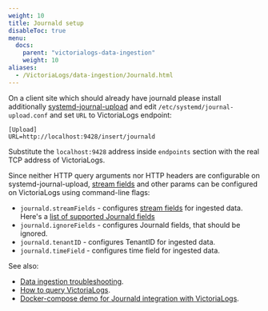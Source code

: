 ```yaml
---
weight: 10
title: Journald setup
disableToc: true
menu:
  docs:
    parent: "victorialogs-data-ingestion"
    weight: 10
aliases:
  - /VictoriaLogs/data-ingestion/Journald.html
---
```

On a client site which should already have journald please install additionally [systemd-journal-upload](https://www.freedesktop.org/software/systemd/man/latest/systemd-journal-upload.service.html) and edit `/etc/systemd/journal-upload.conf` and set `URL` to VictoriaLogs endpoint:

```
[Upload]
URL=http://localhost:9428/insert/journald
```

Substitute the `localhost:9428` address inside `endpoints` section with the real TCP address of VictoriaLogs.

Since neither HTTP query arguments nor HTTP headers are configurable on systemd-journal-upload,
[stream fields](https://docs.victoriametrics.com/victorialogs/keyconcepts/#stream-fields) and other params can be configured on VictoriaLogs using command-line flags:
- `journald.streamFields` - configures [stream fields](https://docs.victoriametrics.com/victorialogs/keyconcepts/#stream-fields) for ingested data.
Here's a [list of supported Journald fields](https://www.freedesktop.org/software/systemd/man/latest/systemd.journal-fields.html)
- `journald.ignoreFields` - configures Journald fields, that should be ignored.
- `journald.tenantID` - configures TenantID for ingested data.
- `journald.timeField` - configures time field for ingested data.

See also:

- [Data ingestion troubleshooting](https://docs.victoriametrics.com/victorialogs/data-ingestion/#troubleshooting).
- [How to query VictoriaLogs](https://docs.victoriametrics.com/victorialogs/querying/).
- [Docker-compose demo for Journald integration with VictoriaLogs](https://github.com/zzylol/VictoriaMetrics/tree/master/deployment/docker/victorialogs/journald).
